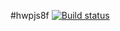 #hwpjs8f
[![Build status](https://ci.appveyor.com/api/projects/status/to1aa7qypotchb49?svg=true)](https://ci.appveyor.com/project/alex6594/hwpjs8f)
